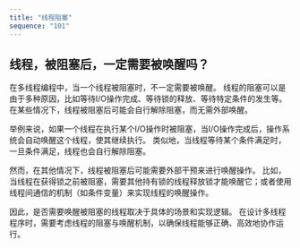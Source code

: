 ```yaml
---
title: "线程阻塞"
sequence: "101"
---
```


## 线程，被阻塞后，一定需要被唤醒吗？

在多线程编程中，当一个线程被阻塞时，不一定需要被唤醒。
线程的阻塞可以是由于多种原因，比如等待I/O操作完成、等待锁的释放、等待特定条件的发生等。
在某些情况下，线程被阻塞后可能会自行解除阻塞，而无需外部唤醒。

举例来说，如果一个线程在执行某个I/O操作时被阻塞，当I/O操作完成后，操作系统会自动唤醒这个线程，使其继续执行。
类似地，当线程等待某个条件满足时，一旦条件满足，线程也会自行解除阻塞。

然而，在其他情况下，线程被阻塞后可能需要外部干预来进行唤醒操作。
比如，当线程在获得锁之前被阻塞，需要其他持有锁的线程释放锁才能唤醒它；或者使用线程间通信的机制（如条件变量）来实现线程的唤醒操作。

因此，是否需要唤醒被阻塞的线程取决于具体的场景和实现逻辑。
在设计多线程程序时，需要考虑线程的阻塞与唤醒机制，以确保线程能够正确、高效地协作运行。
